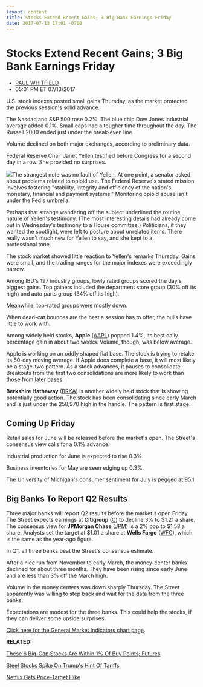 ```yaml
---
layout: content
title: Stocks Extend Recent Gains; 3 Big Bank Earnings Friday
date: 2017-07-13 17:01 -0700
---
```



Stocks Extend Recent Gains; 3 Big Bank Earnings Friday
=======================================================




* [PAUL WHITFIELD](https://www.investors.com/author/whitfieldp/ "Posts by PAUL WHITFIELD")
* 05:01 PM ET 07/13/2017




U.S. stock indexes posted small gains Thursday, as the market protected the previous session's solid advance.




The Nasdaq and S&P 500 rose 0.2%. The blue chip Dow Jones industrial average added 0.1%. Small caps had a tougher time throughout the day. The Russell 2000 ended just under the break-even line.


Volume declined on both major exchanges, according to preliminary data.


Federal Reserve Chair Janet Yellen testified before Congress for a second day in a row. She provided no surprises.


![](https://www.investors.com/wp-content/uploads/2017/07/MP071317.png)The strangest note was no fault of Yellen. At one point, a senator asked about problems related to opioid use. The Federal Reserve's stated mission involves fostering "stability, integrity and efficiency of the nation's monetary, financial and payment systems." Monitoring opioid abuse isn't under the Fed's umbrella.


Perhaps that strange wandering off the subject underlined the routine nature of Yellen's testimony. (The most interesting details had already come out in Wednesday's testimony to a House committee.) Politicians, if they wanted the spotlight, were left to posture about unrelated items. There really wasn't much new for Yellen to say, and she kept to a professional tone.


The stock market showed little reaction to Yellen's remarks Thursday. Gains were small, and the trading ranges for the major indexes were exceedingly narrow.


Among IBD's 197 industry groups, lowly rated groups scored the day's biggest gains. Top gainers included the department store group (30% off its high) and auto parts group (34% off its high).


Meanwhile, top-rated groups were mostly down.


When dead-cat bounces are the best a session has to offer, the bulls have little to work with.



Among widely held stocks, **Apple** ([AAPL](https://research.investors.com/quote.aspx?symbol=AAPL)) popped 1.4%, its best daily percentage gain in about two weeks. Volume, though, was below average.


Apple is working on an oddly shaped flat base. The stock is trying to retake its 50-day moving average. If Apple does complete a base, it will most likely be a stage-two pattern. As a stock advances, it pauses to consolidate. Breakouts from the first two consolidations are more likely to work than those from later bases.



**Berkshire Hathaway** ([BRKA](https://research.investors.com/quote.aspx?symbol=BRKA)) is another widely held stock that is showing potentially good action. The stock has been consolidating since early March and is just under the 258,970 high in the handle. The pattern is first stage.


Coming Up Friday
----------------


Retail sales for June will be released before the market's open. The Street's consensus view calls for a 0.1% advance.


Industrial production for June is expected to rise 0.3%.


Business inventories for May are seen edging up 0.3%.


The University of Michigan's consumer sentiment for July is pegged at 95.1.


Big Banks To Report Q2 Results
------------------------------


Three major banks will report Q2 results before the market's open Friday. The Street expects earnings at **Citigroup** ([C](https://research.investors.com/quote.aspx?symbol=C)) to decline 3% to $1.21 a share. The consensus view for **JPMorgan Chase** ([JPM](https://research.investors.com/quote.aspx?symbol=JPM)) is a 2% pop to $1.58 a share. Analysts set the target at $1.01 a share at **Wells Fargo** ([WFC](https://research.investors.com/quote.aspx?symbol=WFC)), which is the same as the year-ago figure.


In Q1, all three banks beat the Street's consensus estimate.


After a nice run from November to early March, the money-center banks declined for about three months. They have been rising since early June and are less than 3% off the March high.


Volume in the money centers was down sharply Thursday. The Street apparently was willing to step back and wait for the data from the three banks.


Expectations are modest for the three banks. This could help the stocks, if they can deliver some upside surprises.


[Click here for the General Market Indicators chart page](https://www.investors.com/wp-content/uploads/2017/07/IBD1307152714GMI.pdf).


**RELATED:**


[These 6 Big-Cap Stocks Are Within 1% Of Buy Points; Futures](https://www.investors.com/market-trend/stock-market-today/these-6-big-cap-stocks-are-within-1-of-buy-points/)


[Steel Stocks Spike On Trump's Hint Of Tariffs](https://www.investors.com/news/steel-stocks-spike-as-trump-said-to-consider-quotas-and-tariffs/)


[Netflix Gets Price-Target Hike](https://www.investors.com/news/technology/click/netflix-earnings-power-underappreciated-gets-price-target-hike/)




